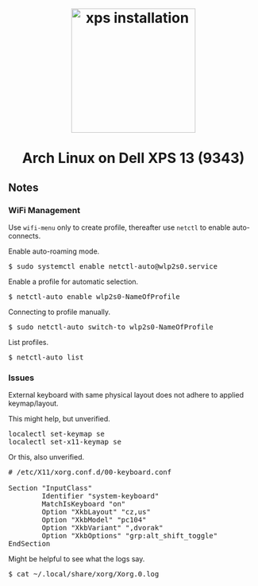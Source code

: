 <h1 align="center">
	<a href="https://github.com/fehawen/arch-guide/blob/master/docs/INSTALL.md">
		<img alt="xps installation" src="https://user-images.githubusercontent.com/36552788/59856089-7df2d100-9376-11e9-906a-cc3f8a6d6001.png" width="250">
	</a>
	<br>
	<br>
	Arch Linux on Dell XPS 13 (9343)
	</h1>

## Notes

### WiFi Management

Use `wifi-menu` only to create profile, thereafter use `netctl` to enable auto-connects.

Enable auto-roaming mode.

<pre>
$ sudo systemctl enable netctl-auto@wlp2s0.service
</pre>

Enable a profile for automatic selection.

<pre>
$ netctl-auto enable wlp2s0-NameOfProfile
</pre>

Connecting to profile manually.

<pre>
$ sudo netctl-auto switch-to wlp2s0-NameOfProfile
</pre>

List profiles.

<pre>
$ netctl-auto list
</pre>

### Issues

External keyboard with same physical layout does not adhere to applied keymap/layout.

This might help, but unverified.

<pre>
localectl set-keymap se
localectl set-x11-keymap se
</pre>

Or this, also unverified.

<pre>
# /etc/X11/xorg.conf.d/00-keyboard.conf

Section "InputClass"
        Identifier "system-keyboard"
        MatchIsKeyboard "on"
        Option "XkbLayout" "cz,us"
        Option "XkbModel" "pc104"
        Option "XkbVariant" ",dvorak"
        Option "XkbOptions" "grp:alt_shift_toggle"
EndSection
</pre>

Might be helpful to see what the logs say.

<pre>
$ cat ~/.local/share/xorg/Xorg.0.log
</pre>
